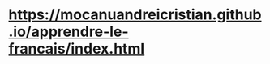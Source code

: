 <h1><a href="https://mocanuandreicristian.github.io/apprendre-le-francais/index.html">https://mocanuandreicristian.github.io/apprendre-le-francais/index.html</a></h1>
